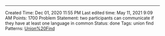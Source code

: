 ---
Created Time: Dec 01, 2020 11:55 PM
Last edited time: May 11, 2021 9:09 AM
Points: 1700
Problem Statement: two participants can communicate if they
  have at least one language in common
Status: done
Tags: union find
Patterns: [Union%20Find](Union%20Find.md)